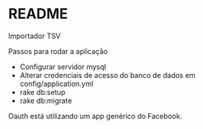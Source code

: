 # README

Importador TSV

Passos para rodar a aplicação

- Configurar servidor mysql
- Alterar credenciais de acesso do banco de dados em config/application.yml
- rake db:setup
- rake db:migrate

Oauth está utilizando um app genérico do Facebook.